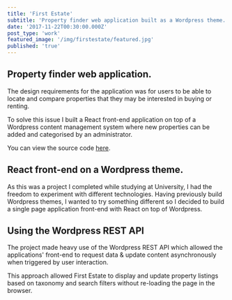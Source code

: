 ```yaml
---
title: 'First Estate'
subtitle: 'Property finder web application built as a Wordpress theme.'
date: '2017-11-22T00:30:00.000Z'
post_type: 'work'
featured_image: '/img/firstestate/featured.jpg'
published: 'true'
---
```


## Property finder web application.
The design requirements for the application was for users to be able to locate and compare properties that they may be interested in buying or renting.

To solve this issue I built a React front-end application on top of a Wordpress content management system where new properties can be added and categorised by an administrator.

You can view the source code [here](https://github.com/alexboffey/firstestate_theme "Firstestate source code").

## React front-end on a Wordpress theme.
As this was a project I completed while studying at University, I had the freedom to experiment with different technologies. Having previously build Wordpress themes, I wanted to try something different so I decided to build a single page application front-end with React on top of Wordpress.

## Using the Wordpress REST API
The project made heavy use of the Wordpress REST API which allowed the applications' front-end to request data & update content asynchronously when triggered by user interaction.

This approach allowed First Estate to display and update property listings based on taxonomy and search filters without re-loading the page in the browser.
